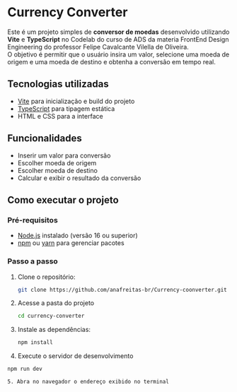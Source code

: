 # Currency Converter

Este é um projeto simples de **conversor de moedas** desenvolvido utilizando **Vite** e **TypeScript** no Codelab do curso de ADS da materia FrontEnd Design Engineering do professor Felipe Cavalcante Vilella de Oliveira.  
O objetivo é permitir que o usuário insira um valor, selecione uma moeda de origem e uma moeda de destino e obtenha a conversão em tempo real.

## Tecnologias utilizadas
- [Vite](https://vitejs.dev/) para inicialização e build do projeto  
- [TypeScript](https://www.typescriptlang.org/) para tipagem estática  
- HTML e CSS para a interface  

## Funcionalidades
- Inserir um valor para conversão  
- Escolher moeda de origem  
- Escolher moeda de destino  
- Calcular e exibir o resultado da conversão  

## Como executar o projeto

### Pré-requisitos
- [Node.js](https://nodejs.org/) instalado (versão 16 ou superior)  
- [npm](https://www.npmjs.com/) ou [yarn](https://yarnpkg.com/) para gerenciar pacotes  

### Passo a passo
1. Clone o repositório:
   ```bash
   git clone https://github.com/anafreitas-br/Currency-coonverter.git

2. Acesse a pasta do projeto
   ```bash
   cd currency-converter

3. Instale as dependências:
   ```bash
   npm install

4. Execute o servidor de desenvolvimento
  ```bash
  npm run dev

5. Abra no navegador o endereço exibido no terminal 


